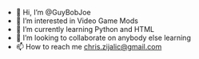 - 👋 Hi, I’m @GuyBobJoe
- 👀 I’m interested in Video Game Mods
- 🌱 I’m currently learning Python and HTML
- 💞️ I’m looking to collaborate on anybody else learning
- 📫 How to reach me chris.zijalic@gmail.com

<!---
GuyBobJoe/GuyBobJoe is a ✨ special ✨ repository because its `README.md` (this file) appears on your GitHub profile.
You can click the Preview link to take a look at your changes.
--->
